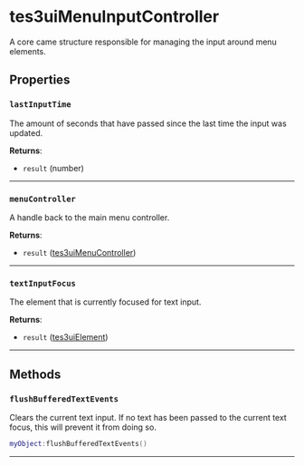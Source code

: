 # tes3uiMenuInputController

A core came structure responsible for managing the input around menu elements.

## Properties

### `lastInputTime`

The amount of seconds that have passed since the last time the input was updated.

**Returns**:

* `result` (number)

***

### `menuController`

A handle back to the main menu controller.

**Returns**:

* `result` ([tes3uiMenuController](../../types/tes3uiMenuController))

***

### `textInputFocus`

The element that is currently focused for text input.

**Returns**:

* `result` ([tes3uiElement](../../types/tes3uiElement))

***

## Methods

### `flushBufferedTextEvents`

Clears the current text input. If no text has been passed to the current text focus, this will prevent it from doing so.

```lua
myObject:flushBufferedTextEvents()
```

***

